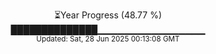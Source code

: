 <p align="center">
⏳Year Progress (48.77 %)<br>
██████████████▁▁▁▁▁▁▁▁▁▁▁▁▁▁▁▁ <br>
<sub>Updated: Sat, 28 Jun 2025 00:13:08 GMT</sub>
</p>


